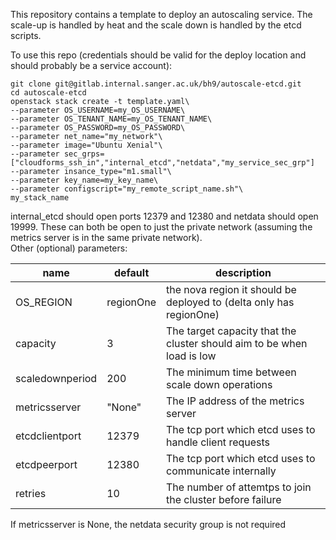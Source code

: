 This repository contains a template to deploy an autoscaling service. The scale-up is handled by heat and the scale down is handled by the etcd scripts.   
   
To use this repo (credentials should be valid for the deploy location and should probably be a service account):
```
git clone git@gitlab.internal.sanger.ac.uk/bh9/autoscale-etcd.git
cd autoscale-etcd
openstack stack create -t template.yaml\ 
--parameter OS_USERNAME=my_OS_USERNAME\  
--parameter OS_TENANT_NAME=my_OS_TENANT_NAME\
--parameter OS_PASSWORD=my_OS_PASSWORD\
--parameter net_name="my_network"\
--parameter image="Ubuntu Xenial"\
--parameter sec_grps=["cloudforms_ssh_in","internal_etcd","netdata","my_service_sec_grp"]
--parameter insance_type="m1.small"\
--parameter key_name=my_key_name\
--parameter configscript="my_remote_script_name.sh"\
my_stack_name
```
internal_etcd should open ports 12379 and 12380 and netdata should open 19999. These can both be open to just the private network (assuming the metrics server is in the same private network).  
Other (optional) parameters:  
 
|name           |default   |description 
|---------------|----------|---------------------------------------
|OS_REGION      |regionOne |the nova region it should be deployed to (delta only has regionOne)
|capacity       |3         |The target capacity that the cluster should aim to be when load is low
|scaledownperiod|200       |The minimum time between scale down operations
|metricsserver  |"None"    |The IP address of the metrics server
|etcdclientport |12379     |The tcp port which etcd uses to handle client requests
|etcdpeerport   |12380     |The tcp port which etcd uses to communicate internally
|retries        |10        |The number of attemtps to join the cluster before failure
If metricsserver is None, the netdata security group is not required
